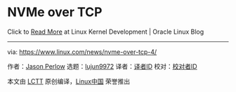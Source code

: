 [#]: collector: (lujun9972)
[#]: translator: ( )
[#]: reviewer: ( )
[#]: publisher: ( )
[#]: url: ( )
[#]: subject: (NVMe over TCP)
[#]: via: (https://www.linux.com/news/nvme-over-tcp-4/)
[#]: author: (Jason Perlow https://www.linux.com/author/jperlow/)

NVMe over TCP
======

Click to [Read More][1] at Linux Kernel Development | Oracle Linux Blog

--------------------------------------------------------------------------------

via: https://www.linux.com/news/nvme-over-tcp-4/

作者：[Jason Perlow][a]
选题：[lujun9972][b]
译者：[译者ID](https://github.com/译者ID)
校对：[校对者ID](https://github.com/校对者ID)

本文由 [LCTT](https://github.com/LCTT/TranslateProject) 原创编译，[Linux中国](https://linux.cn/) 荣誉推出

[a]: https://www.linux.com/author/jperlow/
[b]: https://github.com/lujun9972
[1]: https://blogs.oracle.com/linux/nvme-over-tcp
